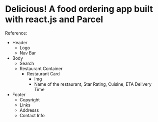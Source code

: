 # Delicious! A food ordering app built with react.js and Parcel

Reference:
- Header
  - Logo
  - Nav Bar
- Body
  - Search
  - Restaurant Container
      - Restaurant Card
         - Img
         - Name of the restaurant, Star Rating, Cuisine, ETA Delivery Time
- Footer
  - Copyright
  - Links
  - Addresss
  - Contact Info